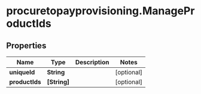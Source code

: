 # procuretopayprovisioning.ManageProductIds

## Properties

Name | Type | Description | Notes
------------ | ------------- | ------------- | -------------
**uniqueId** | **String** |  | [optional] 
**productIds** | **[String]** |  | [optional] 


